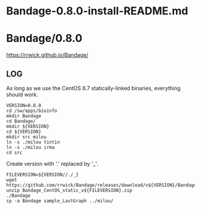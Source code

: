 # Bandage-0.8.0-install-README.md

Bandage/0.8.0
=============

<https://rrwick.github.io/Bandage/>

LOG
---

As long as we use the CentOS 6.7 statically-linked binaries, everything should work.

    VERSION=0.8.0
    cd /sw/apps/bioinfo
    mkdir Bandage
    cd Bandage/
    mkdir ${VERSION}
    cd ${VERSION}
    mkdir src milou
    ln -s ./milou tintin
    ln -s ./milou irma
    cd src

Create version with '.' replaced by '_'.

    FILEVERSION=${VERSION//./_}
    wget https://github.com/rrwick/Bandage/releases/download/v${VERSION}/Bandage_CentOS_static_v${FILEVERSION}.zip
    unzip Bandage_CentOS_static_v${FILEVERSION}.zip 
    ./Bandage 
    cp -a Bandage sample_LastGraph ../milou/
